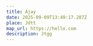 ```yaml
---
title: Ajay
date: 2025-09-09T13:49:17.287Z
place: Jdtt
map_url: https://hello.com
description: Jtgg
---
```

